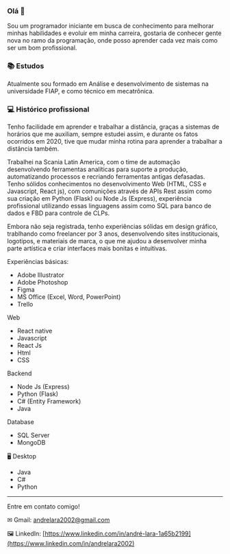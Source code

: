 ### Olá 👋
Sou um programador iniciante em busca de conhecimento para melhorar minhas habilidades e evoluir em minha carreira, gostaria de conhecer gente nova no ramo da programação, onde posso aprender cada vez mais como ser um bom profissional. 

### 📚 Estudos

Atualmente sou formado em Análise e desenvolvimento de sistemas na universidade FIAP, e como técnico em mecatrônica.

### 💻 Histórico profissional 

Tenho facilidade em aprender e trabalhar a distância, graças a sistemas de horários que me auxiliam, sempre estudei assim, e durante os fatos ocorridos em 2020, tive que mudar minha rotina para aprender a trabalhar a distância também.

Trabalhei na Scania Latin America, com o time de automação desenvolvendo ferramentas analíticas para suporte a produção, automatizando processos e recriando ferramentas antigas defasadas. Tenho sólidos conhecimentos no desenvolvimento Web (HTML, CSS e Javascript, React js), com comunições através de APIs Rest assim como sua criação em Python (Flask) ou Node Js (Express), experiência profissional utilizando essas linguagens assim como SQL para banco de dados e FBD para controle de CLPs.

Embora não seja registrada, tenho experiências sólidas em design gráfico, trablhando como freelancer por 3 anos, desenvolvendo sites institucionais, logotipos, e materiais de marca, o que me ajudou a desenvolver minha parte artística e criar interfaces mais bonitas e intuitivas.

Experiências básicas:
- Adobe Illustrator
- Adobe Photoshop
- Figma
- MS Office (Excel, Word, PowerPoint)
- Trello

Web
- React native
- Javascript
- React Js
- Html
- CSS

Backend
- Node Js (Express)
- Python (Flask)
- C# (Entity Framework)
- Java

Database
- SQL Server
- MongoDB

🖥️ Desktop
- Java
- C#
- Python

-----------------------------------------------------------------------

Entre em contato comigo!

✉ Gmail: andrelara2002@gmail.com

🖼 LinkedIn: [https://www.linkedin.com/in/andré-lara-1a65b2199](https://www.linkedin.com/in/andrelara2002)
